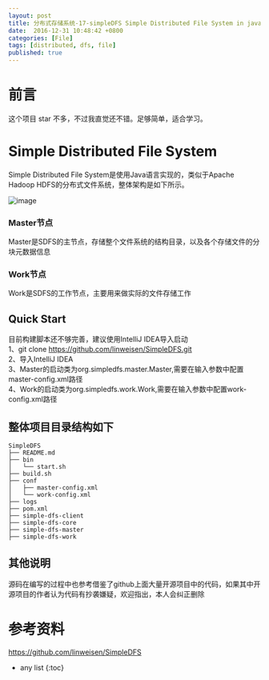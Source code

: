 ```yaml
---
layout: post
title: 分布式存储系统-17-simpleDFS Simple Distributed File System in java
date:  2016-12-31 10:48:42 +0800
categories: [File]
tags: [distributed, dfs, file]
published: true
---
```


# 前言

这个项目 star 不多，不过我直觉还不错。足够简单，适合学习。

# Simple Distributed File System

Simple Distributed File System是使用Java语言实现的，类似于Apache Hadoop HDFS的分布式文件系统，整体架构是如下所示。

![image](https://user-images.githubusercontent.com/25652335/147176238-21f68465-2ac6-47b5-a83e-b8115b25ae7e.png)

### Master节点
Master是SDFS的主节点，存储整个文件系统的结构目录，以及各个存储文件的分块元数据信息

### Work节点
Work是SDFS的工作节点，主要用来做实际的文件存储工作

Quick Start
------------
目前构建脚本还不够完善，建议使用IntelliJ IDEA导入启动  
1、git clone https://github.com/linweisen/SimpleDFS.git  
2、导入IntelliJ IDEA  
3、Master的启动类为org.simpledfs.master.Master,需要在输入参数中配置master-config.xml路径  
4、Work的启动类为org.simpledfs.work.Work,需要在输入参数中配置work-config.xml路径

整体项目目录结构如下
------------
```
SimpleDFS
├── README.md 
├── bin
│   └── start.sh
├── build.sh
├── conf
│   ├── master-config.xml
│   └── work-config.xml
├── logs
├── pom.xml
├── simple-dfs-client 
├── simple-dfs-core
├── simple-dfs-master
├── simple-dfs-work
```

其他说明
------------
源码在编写的过程中也参考借鉴了github上面大量开源项目中的代码，如果其中开源项目的作者认为代码有抄袭嫌疑，欢迎指出，本人会纠正删除


# 参考资料

https://github.com/linweisen/SimpleDFS

* any list
{:toc}